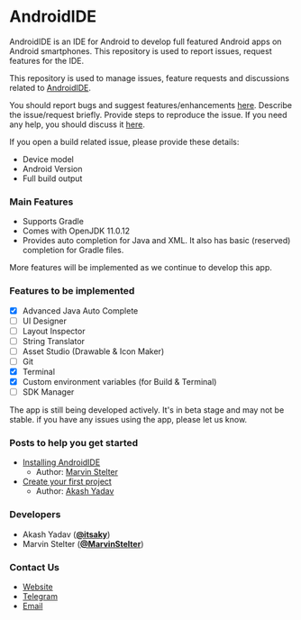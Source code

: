 # AndroidIDE
AndroidIDE is an IDE for Android to develop full featured Android apps on Android smartphones. This repository is used to report issues, request features for the IDE.

This repository is used to manage issues, feature requests and discussions related to [AndroidIDE](https://androidide.com).

You should report bugs and suggest features/enhancements [here](https://github.com/itsaky/AndroidIDE/issues).
Describe the issue/request briefly. Provide steps to reproduce the issue. If you need any help, you should discuss it [here](https://t.me/androidide_discussions).

If you open a build related issue, please provide these details:
- Device model
- Android Version
- Full build output

### Main Features
- Supports Gradle
- Comes with OpenJDK 11.0.12
- Provides auto completion for Java and XML. It also has basic (reserved) completion for Gradle files.

More features will be implemented as we continue to develop this app.

### Features to be implemented
- [x] Advanced Java Auto Complete
- [ ] UI Designer
- [ ] Layout Inspector
- [ ] String Translator
- [ ] Asset Studio (Drawable & Icon Maker)
- [ ] Git
- [x] Terminal
- [x] Custom environment variables (for Build & Terminal)
- [ ] SDK Manager

The app is still being developed actively. It's in beta stage and may not be stable. if you have any issues using the app, please let us know.

### Posts to help you get started
- [Installing AndroidIDE](https://telegra.ph/How-to-install-AndroidIDE-09-11)  
  - Author: [Marvin Stelter](https://github.com/MarvinStelter)
- [Create your first project](https://itsaky.github.io/create-your-first-project-in-androidIDE/)  
  - Author: [Akash Yadav](https://github.com/itsaky)

### Developers
- Akash Yadav ([**@itsaky**](https://github.com/itsaky))
- Marvin Stelter ([**@MarvinStelter**](https://github.com/MarvinStelter))

### Contact Us
- [Website](https://androidide.com)
- [Telegram](https://t.me/androidide_discussions)
- [Email](mailto:contact@androidide.com)
